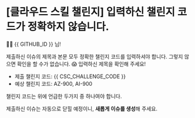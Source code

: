 # [클라우드 스킬 챌린지] 입력하신 챌린지 코드가 정확하지 않습니다.

👋🏼 {{ GITHUB_ID }} 님!

제출하신 이슈의 제목과 본문 모두 정확한 챌린지 코드를 입력하셔야 합니다. 그렇지 않으면 확인을 할 수가 없습니다. 😱 입력하신 제목을 확인해 주세요!

* 제출 챌린지 코드: {{ CSC_CHALLENGE_CODE }}
* 예상 챌린지 코드: AZ-900, AI-900

챌린지 코드는 위에 언급한 두가지 중 하나여야 합니다.

제출하신 이슈는 자동으로 닫힐 예정이니, **새롭게 이슈를 생성**해 주세요.